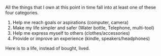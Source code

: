 All the things that I own at this point in time fall into at least one of these four categories.

1. Help me reach goals or aspirations (computer, camera)
2. Make my life simpler and safer (Water bottle, Telephone, multi-tool)
3. Help me express myself to others (clothes/accessories)
4. Provide or improve an experience (kindle, speakers/headphones)

Here is to a life, instead of bought, lived.
